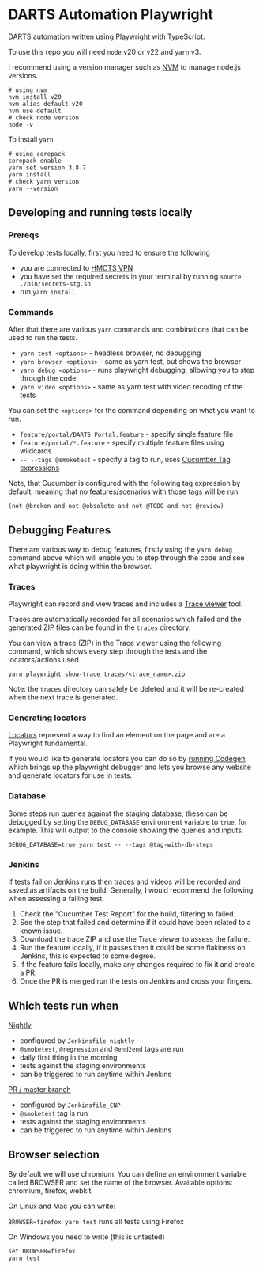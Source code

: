 # DARTS Automation Playwright

DARTS automation written using Playwright with TypeScript.

To use this repo you will need `node` v20 or v22 and `yarn` v3.

I recommend using a version manager such as [NVM](https://github.com/nvm-sh/nvm?tab=readme-ov-file#installing-and-updating) to manage node.js versions.

```
# using nvm
nvm install v20
nvm alias default v20
nvm use default
# check node version
node -v
```

To install `yarn`

```
# using corepack
corepack enable
yarn set version 3.8.7
yarn install
# check yarn version
yarn --version
```

## Developing and running tests locally

### Prereqs

To develop tests locally, first you need to ensure the following

- you are connected to [HMCTS VPN](https://portal.platform.hmcts.net/)
- you have set the required secrets in your terminal by running `source ./bin/secrets-stg.sh`
- run `yarn install`

### Commands

After that there are various `yarn` commands and combinations that can be used to run the tests.

- `yarn test <options>` - headless browser, no debugging
- `yarn browser <options>` - same as yarn test, but shows the browser
- `yarn debug <options>` - runs playwright debugging, allowing you to step through the code
- `yarn video <options>` - same as yarn test with video recoding of the tests

You can set the `<options>` for the command depending on what you want to run.

- `feature/portal/DARTS_Portal.feature` - specify single feature file
- `feature/portal/*.feature` - specify multiple feature files using wildcards
- `-- --tags @smoketest` - specify a tag to run, uses [Cucumber Tag expressions](https://cucumber.io/docs/cucumber/api/#tag-expressions)

Note, that Cucumber is configured with the following tag expression by default, meaning that no features/scenarios with those tags will be run.

```
(not @broken and not @obsolete and not @TODO and not @review)
```

## Debugging Features

There are various way to debug features, firstly using the `yarn debug` command above which will enable you to step through the code and see what playwright is doing within the browser.

### Traces

Playwright can record and view traces and includes a [Trace viewer](https://playwright.dev/docs/trace-viewer) tool.

Traces are automatically recorded for all scenarios which failed and the generated ZIP files can be found in the `traces` directory.

You can view a trace (ZIP) in the Trace viewer using the following command, which shows every step through the tests and the locators/actions used.

```
yarn playwright show-trace traces/<trace_name>.zip
```

Note: the `traces` directory can safely be deleted and it will be re-created when the next trace is generated.

### Generating locators

[Locators](https://playwright.dev/docs/locators) represent a way to find an element on the page and are a Playwright fundamental.

If you would like to generate locators you can do so by [running Codegen](https://playwright.dev/docs/codegen#running-codegen), which brings up the playwright debugger and lets you browse any website and generate locators for use in tests.

### Database

Some steps run queries against the staging database, these can be debugged by setting the `DEBUG_DATABASE` environment variable to `true`, for example. This will output to the console showing the queries and inputs.

```
DEBUG_DATABASE=true yarn test -- --tags @tag-with-db-steps
```

### Jenkins

If tests fail on Jenkins runs then traces and videos will be recorded and saved as artifacts on the build. Generally, I would recommend the following when assessing a failing test.

1. Check the "Cucumber Test Report" for the build, filtering to failed.
1. See the step that failed and determine if it could have been related to a known issue.
1. Download the trace ZIP and use the Trace viewer to assess the failure.
1. Run the feature locally, if it passes then it could be some flakiness on Jenkins, this is expected to some degree.
1. If the feature fails locally, make any changes required to fix it and create a PR.
1. Once the PR is merged run the tests on Jenkins and cross your fingers.

## Which tests run when

[Nightly](https://sds-build.hmcts.net/job/HMCTS_Nightly/job/darts-automation-playwright/job/master/)

- configured by `Jenkinsfile_nightly`
- `@smoketest`, `@regression` and `@end2end` tags are run
- daily first thing in the morning
- tests against the staging environments
- can be triggered to run anytime within Jenkins

[PR / master branch](https://sds-build.hmcts.net/job/HMCTS/job/darts-automation-playwright/job/master/)

- configured by `Jenkinsfile_CNP`
- `@smoketest` tag is run
- tests against the staging environments
- can be triggered to run anytime within Jenkins

## Browser selection

By default we will use chromium. You can define an environment variable called BROWSER and
set the name of the browser. Available options: chromium, firefox, webkit

On Linux and Mac you can write:

`BROWSER=firefox yarn test` runs all tests using Firefox

On Windows you need to write (this is untested)

```
set BROWSER=firefox
yarn test
```
